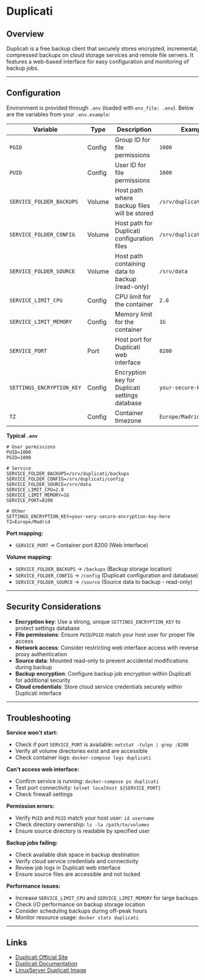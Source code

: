 # Duplicati

## Overview

Duplicati is a free backup client that securely stores encrypted, incremental,
compressed backups on cloud storage services and remote file servers. It
features a web-based interface for easy configuration and monitoring of backup
jobs.

---

## Configuration

Environment is provided through `.env` (loaded with `env_file: .env`). Below are
the variables from your `.env.example`:

| Variable                   | Type   | Description                                     | Example                    | Required |
| -------------------------- | ------ | ----------------------------------------------- | -------------------------- | -------- |
| `PGID`                     | Config | Group ID for file permissions                   | `1000`                     | Yes      |
| `PUID`                     | Config | User ID for file permissions                    | `1000`                     | Yes      |
| `SERVICE_FOLDER_BACKUPS`   | Volume | Host path where backup files will be stored     | `/srv/duplicati/backups`   | No       |
| `SERVICE_FOLDER_CONFIG`    | Volume | Host path for Duplicati configuration files     | `/srv/duplicati/config`    | No       |
| `SERVICE_FOLDER_SOURCE`    | Volume | Host path containing data to backup (read-only) | `/srv/data`                | No       |
| `SERVICE_LIMIT_CPU`        | Config | CPU limit for the container                     | `2.0`                      | No       |
| `SERVICE_LIMIT_MEMORY`     | Config | Memory limit for the container                  | `1G`                       | No       |
| `SERVICE_PORT`             | Port   | Host port for Duplicati web interface           | `8200`                     | No       |
| `SETTINGS_ENCRYPTION_KEY`  | Config | Encryption key for Duplicati settings database  | `your-secure-key-here`     | Yes      |
| `TZ`                       | Config | Container timezone                              | `Europe/Madrid`            | Yes      |

**Typical `.env`**

```dotenv
# User permissions
PUID=1000
PGID=1000

# Service
SERVICE_FOLDER_BACKUPS=/srv/duplicati/backups
SERVICE_FOLDER_CONFIG=/srv/duplicati/config
SERVICE_FOLDER_SOURCE=/srv/data
SERVICE_LIMIT_CPU=2.0
SERVICE_LIMIT_MEMORY=1G
SERVICE_PORT=8200

# Other
SETTINGS_ENCRYPTION_KEY=your-very-secure-encryption-key-here
TZ=Europe/Madrid
```

**Port mapping:**
- `SERVICE_PORT` → Container port 8200 (Web interface)

**Volume mapping:**
- `SERVICE_FOLDER_BACKUPS` → `/backups` (Backup storage location)
- `SERVICE_FOLDER_CONFIG` → `/config` (Duplicati configuration and database)
- `SERVICE_FOLDER_SOURCE` → `/source` (Source data to backup - read-only)

---

## Security Considerations

- **Encryption key**: Use a strong, unique `SETTINGS_ENCRYPTION_KEY` to protect
  settings database
- **File permissions**: Ensure `PUID`/`PGID` match your host user for proper
  file access
- **Network access**: Consider restricting web interface access with reverse
  proxy authentication
- **Source data**: Mounted read-only to prevent accidental modifications during
  backup
- **Backup encryption**: Configure backup job encryption within Duplicati for
  additional security
- **Cloud credentials**: Store cloud service credentials securely within
  Duplicati interface

---

## Troubleshooting

**Service won't start:**
- Check if port `SERVICE_PORT` is available: `netstat -tulpn | grep :8200`
- Verify all volume directories exist and are accessible
- Check container logs: `docker-compose logs duplicati`

**Can't access web interface:**
- Confirm service is running: `docker-compose ps duplicati`
- Test port connectivity: `telnet localhost ${SERVICE_PORT}`
- Check firewall settings

**Permission errors:**
- Verify `PUID` and `PGID` match your host user: `id username`
- Check directory ownership: `ls -la /path/to/volumes`
- Ensure source directory is readable by specified user

**Backup jobs failing:**
- Check available disk space in backup destination
- Verify cloud service credentials and connectivity
- Review job logs in Duplicati web interface
- Ensure source files are accessible and not locked

**Performance issues:**
- Increase `SERVICE_LIMIT_CPU` and `SERVICE_LIMIT_MEMORY` for large backups
- Check I/O performance on backup storage location
- Consider scheduling backups during off-peak hours
- Monitor resource usage: `docker stats duplicati`

---

## Links

- [Duplicati Official Site](https://www.duplicati.com/)
- [Duplicati Documentation](https://duplicati.readthedocs.io/)
- [LinuxServer Duplicati Image](https://docs.linuxserver.io/images/docker-duplicati)
